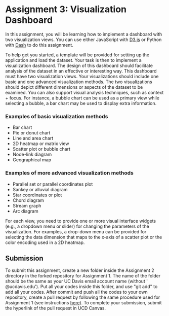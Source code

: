 # Assignment 3: Visualization Dashboard

In this assignment, you will be learning how to implement a dashboard with two visualization views. You can use either JavaScript with [D3.js](https://d3js.org) or Python with [Dash](https://dash.plot.ly/?_ga=2.191292847.426805754.1574706741-53947978.1573166595) to do this assignment. 

To help get you started, a template will be provided for setting up the application and load the dataset. Your task is then to implement a visualization dashboard. The design of this dashboard should facilitate analysis of the dataset in an effective or interesting way. This dashboard must have two visualization views. Your visualizations should include one basic and one advanced visualization methods. The two visualizations should depict different dimensions or aspects of the dataset to be examined. You can also support visual analysis techniques, such as context + focus. For instance, a bubble chart can be used as a primary view while selecting a bubble, a bar chart may be used to display extra information.


### Examples of basic visualization methods
* Bar chart
* Pie or donut chart
* Line and area chart
* 2D heatmap or matrix view
* Scatter plot or bubble chart
* Node-link diagram
* Geographical map

### Examples of more advanced visualization methods
* Parallel set or parallel coordinates plot
* Sankey or alluvial diagram
* Star coordinates or plot
* Chord diagram
* Stream graph
* Arc diagram

For each view, you need to provide one or more visual interface widgets (e.g., a dropdown menu or slider) for changing the parameters of the visualization. For examples, a drop-down menu can be provided for selecting the data dimension that maps to the x-axis of a scatter plot or the color encoding used in a 2D heatmap.

## Submission
To submit this assignment, create a new folder inside the Assignment 2 directory in the forked repository for Assignment 1. The name of the folder should be the same as your UC Davis email account name (without ' @ucdavis.edu'). Put all your codes inside this folder, and use "git add" to add all your codes. After commit and push all the codes to your own repository, create a pull request by following the same procedure used for Assignment 1 (see instructions [here](https://help.github.com/en/github/collaborating-with-issues-and-pull-requests/creating-a-pull-request-from-a-fork)). To complete your submission, submit the hyperlink of the pull request in UCD Canvas. 